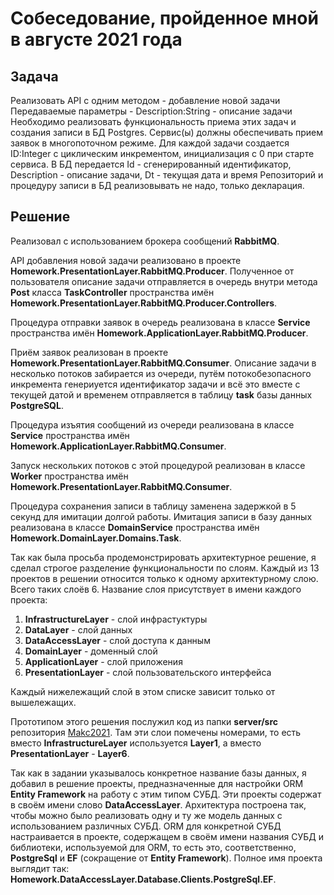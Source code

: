 ﻿# Собеседование, пройденное мной в августе 2021 года

## Задача

Реализовать API с одним методом - добавление новой задачи
Передаваемые параметры - Description:String - описание задачи
Необходимо реализовать функциональность приема этих задач и создания записи в БД Postgres. Сервис(ы) должны обеспечивать прием заявок в многопоточном режиме. Для каждой задачи создается ID:Integer с циклическим инкрементом, инициализация с 0 при старте сервиса. В БД передается Id - сгенерированный идентификатор, Description - описание задачи, Dt - текущая дата и время
Репозиторий и процедуру записи в БД реализовывать не надо, только декларация.

## Решение

Реализовал с использованием брокера сообщений **RabbitMQ**.

API добавления новой задачи реализовано в проекте **Homework.PresentationLayer.RabbitMQ.Producer**. Полученное от пользователя описание задачи отправляется в очередь внутри метода **Post** класса **TaskController** пространства имён **Homework.PresentationLayer.RabbitMQ.Producer.Controllers**.

Процедура отправки заявок в очередь реализована в классе **Service** пространства имён **Homework.ApplicationLayer.RabbitMQ.Producer**.

Приём заявок реализован в проекте **Homework.PresentationLayer.RabbitMQ.Consumer**. Описание задачи в несколько потоков забирается из очереди, путём потокобезопасного инкремента генериуется идентификатор задачи и всё это вместе с текущей датой и временем отправляется в таблицу **task** базы данных **PostgreSQL**.

Процедура изъятия сообщений из очереди реализована в классе **Service** пространства имён **Homework.ApplicationLayer.RabbitMQ.Consumer**.

Запуск нескольких потоков с этой процедурой реализован в классе **Worker** пространства имён **Homework.PresentationLayer.RabbitMQ.Consumer**.

Процедура сохранения записи в таблицу заменена задержкой в 5 секунд для имитации долгой работы. Имитация записи в базу данных реализована в классе **DomainService** пространства имён **Homework.DomainLayer.Domains.Task**.

Так как была просьба продемонстрировать архитектурное решение, я сделал строгое разделение функциональности по слоям. Каждый из 13 проектов в решении относится только к одному архитектурному слою. Всего таких слоёв 6. Название слоя присутствует в имени каждого проекта:

1. **InfrastructureLayer** - слой инфрастуктуры
1. **DataLayer** - слой данных
1. **DataAccessLayer** - слой доступа к данным
1. **DomainLayer** - доменный слой
1. **ApplicationLayer** - слой приложения
1. **PresentationLayer** - слой пользовательского интерфейса

Каждый нижележащий слой в этом списке зависит только от вышележащих.

Прототипом этого решения послужил код из папки **server/src** репозитория [Makc2021](https://github.com/maxim-kuzmin/Makc2021/tree/main/server/src). Там эти слои помечены номерами, то есть вместо **InfrastructureLayer** используется **Layer1**, а вместо **PresentationLayer** - **Layer6**.

Так как в задании указывалось конкретное название базы данных, я добавил в решение проекты, предназначенные для настройки ORM **Entity Framework** на работу с этим типом СУБД. Эти проекты содержат в своём имени слово **DataAccessLayer**. Архитектура построена так, чтобы можно было реализовать одну и ту же модель данных с использованием различных СУБД. ORM для конкретной СУБД настраивается в проекте, содержащем в своём имени названия СУБД и библиотеки, используемой для ORM, то есть это, соответственно, **PostgreSql** и **EF** (сокращение от **Entity Framework**). Полное имя проекта выглядит так: **Homework.DataAccessLayer.Database.Clients.PostgreSql.EF**.
